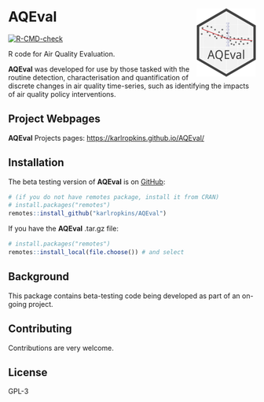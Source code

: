 
<!-- README.md is generated from README.Rmd. Please edit that file -->

# AQEval <img src="man/figures/logo.png" align="right" alt="" width="120" />

<!-- badges: start -->

[![R-CMD-check](https://github.com/karlropkins/AQEval/workflows/R-CMD-check/badge.svg)](https://github.com/karlropkins/AQEval/actions)
<!-- badges: end -->

R code for Air Quality Evaluation.

**AQEval** was developed for use by those tasked with the routine
detection, characterisation and quantification of discrete changes in
air quality time-series, such as identifying the impacts of air quality
policy interventions.

## Project Webpages

**AQEval** Projects pages: <https://karlropkins.github.io/AQEval/>

## Installation

The beta testing version of **AQEval** is on
[GitHub](https://github.com/):

``` r
# (if you do not have remotes package, install it from CRAN) 
# install.packages("remotes")
remotes::install_github("karlropkins/AQEval") 
```

If you have the **AQEval** .tar.gz file:

``` r
# install.packages("remotes")
remotes::install_local(file.choose()) # and select
```

## Background

This package contains beta-testing code being developed as part of an
on-going project.

## Contributing

Contributions are very welcome.

## License

GPL-3
